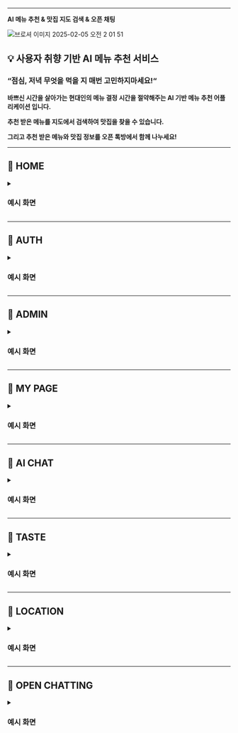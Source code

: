 
---

**AI 메뉴 추천 & 맛집 지도 검색 & 오픈 채팅**

![브로셔 이미지 2025-02-05 오전 2 01 51](https://github.com/user-attachments/assets/d66f7b57-b17b-4ccf-963b-ca83c7cf2b2e)

<aside>


## **💡 사용자 취향 기반 AI 메뉴 추천 서비스**

### **“점심, 저녁 무엇을 먹을 지 매번 고민하지마세요!“**

**바쁘신 시간을 살아가는 현대인의 메뉴 결정 시간을 절약해주는 AI 기반 메뉴 추천 어플리케이션 입니다.**

**추천 받은 메뉴를 지도에서 검색하여 맛집을 찾을 수 있습니다.**

**그리고 추천 받은 메뉴와 맛집 정보를 오픈 톡방에서 함께 나누세요!** 

</aside>

---

## 🍙 HOME

<details>
<summary><h3> 예시 화면 </h3></summary>

#### <일반회원 - 메인화면>
<img width="1710" alt="일반회원_메인화면" src="https://github.com/user-attachments/assets/2d77021b-e706-450b-9fb9-02bdf0ed10a4" />

#### <관리자 - 메인화면>
<img width="1511" alt="관리자_메인화면" src="https://github.com/user-attachments/assets/ccd49bdf-466c-4e17-bd42-e44da5392927" />

</details>

---

## 🍙 AUTH

<details>
<summary><h3> 예시 화면 </h3></summary>

#### <일반회원 - 회원가입>
<img width="1710" alt="(일반회원) 회원가입" src="https://github.com/user-attachments/assets/c25fb668-375e-41ca-b30d-50090b56e9a5" />

#### <관리자 - 회원가입>
<img width="1710" alt="(관리자) 회원가입" src="https://github.com/user-attachments/assets/e79d0267-6f7c-428d-9049-dd50788f22ed" />

#### <로그인>
<img width="1710" alt="로그인 화면" src="https://github.com/user-attachments/assets/f427f44d-aca8-4005-a658-80d419c43d8c" />

</details>

---

## 🍙 ADMIN

<details>
<summary><h3> 예시 화면 </h3></summary>

#### <채팅방 관리>
<img width="1511" alt="관리자_채팅방 관리" src="https://github.com/user-attachments/assets/315bb012-2c14-46ab-b25b-8cbf9116ef37" />

#### <채팅방 설정>
<img width="1511" alt="관리자_채팅방 생성" src="https://github.com/user-attachments/assets/5e00143c-27a5-4612-83bb-ca344bbe1398" />

#### <채팅방 이름 변경>
<img width="1511" alt="관리자_채팅방 이름 수정" src="https://github.com/user-attachments/assets/6b83fa43-0ba5-49df-99d3-631f290f707c" />

#### <채팅방 삭제>
<img width="1511" alt="관리자_채팅방 삭제" src="https://github.com/user-attachments/assets/1fec0e17-4e2b-44bc-b4ba-ba098c029055" />

#### <회원 목록 조회>
<img width="1511" alt="관리자_회원 목록" src="https://github.com/user-attachments/assets/1c30aae7-1c0c-4ed0-8402-27f81f3ed41e" />

#### <회원 추방>
<img width="1511" alt="관리자_회원 추방" src="https://github.com/user-attachments/assets/38d0ff1e-6a55-41c8-a7ee-4b320060ec7a" />

</details>

---

## 🍙 MY PAGE

<details>
<summary><h3> 예시 화면 </h3></summary>

#### <메인화면>
<img width="1710" alt="마이페이지" src="https://github.com/user-attachments/assets/94b1e796-8257-4002-8ea8-e16b86e4509d" />

#### <프로필/닉네임 수정>
<img width="1710" alt="마이페이지_프로필 및 닉네임 수정" src="https://github.com/user-attachments/assets/39dd715f-89cf-4970-b070-d10f45a288de" />

#### <비밀번호 변경>
<img width="1710" alt="비밀번호 변경" src="https://github.com/user-attachments/assets/b6a5d03c-0200-4c08-bc19-2c81e2e9a1a1" />

#### <회원 탈퇴>
<img width="1710" alt="회원 탈퇴" src="https://github.com/user-attachments/assets/04d262f4-51ff-4536-8043-4c4c73f7a8d0" />

</details>

---

## 🍙 AI CHAT

<details>
<summary><h3> 예시 화면 </h3></summary>

#### <AI Chat>
<img width="1710" alt="AI Chat" src="https://github.com/user-attachments/assets/d4cd61ca-1321-47a8-9348-ef41aaf6e788" />

#### <AI Chat - 추천 횟수 10개 초과>
<img width="1710" alt="AI Chat_추천 횟수 10개 초과" src="https://github.com/user-attachments/assets/ba8a110f-4836-41aa-994b-1f5abf6d5cce" />

</details>

---

## 🍙 TASTE

<details>
<summary><h3> 예시 화면 </h3></summary>

#### <카테고리 - 선호하는 음식>
<img width="1710" alt="선호하는 음식" src="https://github.com/user-attachments/assets/e3f23ba0-b6ae-4b07-b9a1-c2ee81388508" />

#### <카테고리 - 좋아하는 음식>
<img width="1710" alt="좋아하는 음식" src="https://github.com/user-attachments/assets/4b5fbdfc-146f-4944-9b69-06ce2b807ede" />

#### <카테고리 - 싫어하는 음식>
<img width="1710" alt="싫어하는 음식" src="https://github.com/user-attachments/assets/7f01ac04-35a1-4f3d-a39b-fe354dcbe39d" />

#### <카테고리 - 식단 성향>
<img width="1710" alt="식단 성향" src="https://github.com/user-attachments/assets/dde47838-784b-49cc-b2ea-d2716a2050ac" />

#### <카테고리 - 매운 단게>
<img width="1710" alt="매운 단계" src="https://github.com/user-attachments/assets/ef8db089-6f4d-4318-8074-afbb755b6d4e" />

</details>

---

## 🍙 LOCATION

<details>
<summary><h3> 예시 화면 </h3></summary>

#### <주변 맛집 검색>
<img width="1710" alt="주변 맛집 검색" src="https://github.com/user-attachments/assets/4ffb063c-b63a-428f-80e9-a080385a9733" />

</details>

---

## 🍙 OPEN CHATTING

<details>
<summary><h3> 예시 화면 </h3></summary>

#### <오먹 채팅방>
<img width="1710" alt="오먹 채팅방 목록" src="https://github.com/user-attachments/assets/94f27ea9-f666-4b2b-b114-e6baa940460c" />

#### <오먹 채팅방 목록>
![오먹 채팅](https://github.com/user-attachments/assets/7366b13a-fa92-44ad-9140-851a8a31f35a)

</details>


